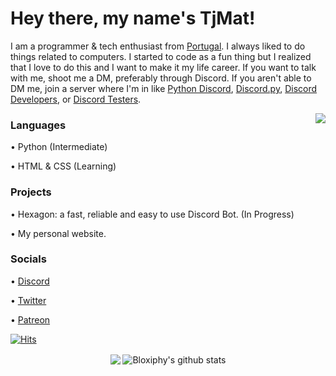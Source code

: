 # Hey there, my name's TjMat!
I am a programmer & tech enthusiast from [Portugal](https://en.wikipedia.org/wiki/portugal). I always liked to do things related to computers. I started to code as a fun thing but I realized that I love to do this and I want to make it my life career. If you want to talk with me, shoot me a DM, preferably through Discord. If you aren't able to DM me, join a server where I'm in like [Python Discord](https://discord.gg/python), [Discord.py](https://discord.gg/dpy), [Discord Developers](https://discord.gg/discord-developers), or [Discord Testers](https://discord.gg/discord-testers).

<a href="https://discord.com/users/515535067729362944">
  <img src="https://lanyard-profile-readme.vercel.app/api/515535067729362944" align="right" />
</a>

### Languages
• Python (Intermediate)

• HTML & CSS (Learning)

### Projects
• Hexagon: a fast, reliable and easy to use Discord Bot. (In Progress)

• My personal website.

### Socials
• [Discord](https://discordapp.com/users/515535067729362944)

• [Twitter](https://twitter.com/TjMatBTW)

• [Patreon](https://patreon.com/TjMat)

[![Hits](https://hits.seeyoufarm.com/api/count/incr/badge.svg?url=https%3A%2F%2Fgithub.com%2FTjMatBTW%2Ftjmat&count_bg=%230018EF&title_bg=%23555555&icon=&icon_color=%23E7E7E7&title=Visits&edge_flat=false)](https://hits.seeyoufarm.com)

<p align="center">
  <img align="center" src="https://github-readme-stats.vercel.app/api/top-langs/?username=TjMatBTW&show_icons=true&layout=compact&hide_border=true&theme=dark" />
  <img align="center" src="https://github-readme-stats.vercel.app/api?username=TjMatBTW&show_icons=true&theme=dark&line_height=21" alt="Bloxiphy's github stats"/> </p>
